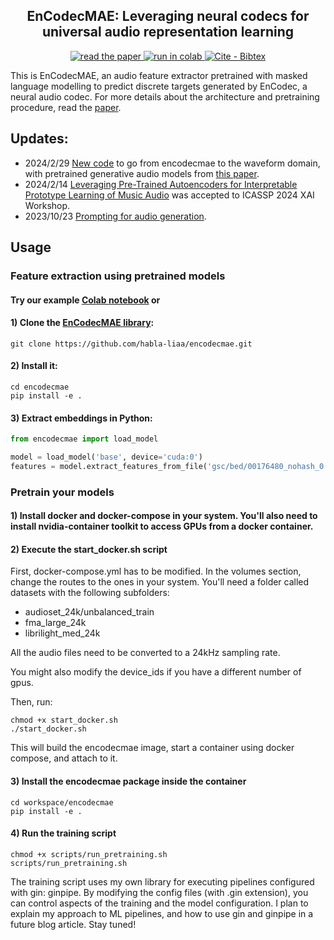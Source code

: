 <h2 align="center">EnCodecMAE: Leveraging neural codecs for universal audio representation learning</h2>

<p align="center">
    <a href="http://arxiv.org/abs/2309.07391">
        <img alt="read the paper" src="https://img.shields.io/badge/Read_the_paper-2ea44f">
    </a>
    <a href="https://colab.research.google.com/drive/123Zn6h0DRVcjsLFp8Xl4j0PZlZ-7VsK2?usp=sharing">
        <img alt="run in colab" src="https://colab.research.google.com/assets/colab-badge.svg">
    </a>
    <a href="https://"><img src="https://img.shields.io/badge/Cite-Bibtex-2ea44f" alt="Cite - Bibtex"></a>
</p>

This is EnCodecMAE, an audio feature extractor pretrained with masked language modelling to predict discrete targets generated by EnCodec, a neural audio codec. 
For more details about the architecture and pretraining procedure, read the [paper](https://arxiv.org/abs/2309.07391).

## Updates:
- 2024/2/29 [New code](https://github.com/mrpep/encodecmae-to-wav) to go from encodecmae to the waveform domain, with pretrained generative audio models from [this paper](https://arxiv.org/abs/2402.09318).
- 2024/2/14 [Leveraging Pre-Trained Autoencoders for Interpretable Prototype Learning of Music Audio](https://arxiv.org/abs/2402.09318) was accepted to ICASSP 2024 XAI Workshop.
- 2023/10/23 [Prompting for audio generation](https://mrpep.github.io/myblog/posts/audio-lm/).

## Usage

### Feature extraction using pretrained models

#### Try our example [Colab notebook](https://colab.research.google.com/drive/123Zn6h0DRVcjsLFp8Xl4j0PZlZ-7VsK2?usp=sharing) or

#### 1) Clone the [EnCodecMAE library](https://github.com/habla-liaa/encodecmae):
```
git clone https://github.com/habla-liaa/encodecmae.git
```

#### 2) Install it:

```
cd encodecmae
pip install -e .
```

#### 3) Extract embeddings in Python:

``` python
from encodecmae import load_model

model = load_model('base', device='cuda:0')
features = model.extract_features_from_file('gsc/bed/00176480_nohash_0.wav')
```

### Pretrain your models

#### 1) Install docker and docker-compose in your system. You'll also need to install nvidia-container toolkit to access GPUs from a docker container.
#### 2) Execute the start_docker.sh script

First, docker-compose.yml has to be modified. In the volumes section, change the routes to the ones in your system. You'll need a folder called datasets with the following subfolders:
- audioset_24k/unbalanced_train
- fma_large_24k
- librilight_med_24k

All the audio files need to be converted to a 24kHz sampling rate.

You might also modify the device_ids if you have a different number of gpus.

Then, run:
```
chmod +x start_docker.sh
./start_docker.sh
```
This will build the encodecmae image, start a container using docker compose, and attach to it.

#### 3) Install the encodecmae package inside the container
```
cd workspace/encodecmae
pip install -e .
```

#### 4) Run the training script
```
chmod +x scripts/run_pretraining.sh
scripts/run_pretraining.sh
```

The training script uses my own library for executing pipelines configured with gin: ginpipe. By modifying the config files (with .gin extension), you can control aspects of the training and the model configuration. I plan to explain my approach to ML pipelines, and how to use gin and ginpipe in a future blog article. Stay tuned!
